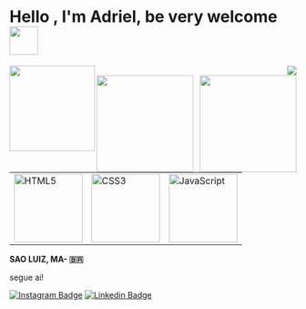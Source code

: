 

# Hello , I'm  Adriel, be very welcome <img height = "50em" src = "https://pa1.narvii.com/6600/68788f7598534e8ef6dadb46cab6a194d340d312_hq.gif" />

<img align="left"  width="150" src="https://profile-counter.glitch.me//" />    
<img align="right" src="https://img.shields.io/" />
</br>
<img align="left" height="170px" src="https://github-readme-stats.vercel.app/api?username=leehxd&count_private=true&show_icons=true&theme=radical" />
<img align="right" height="170px" src="https://github-readme-stats.vercel.app/api/top-langs/?username=leehxd&layout=compact&theme=radical&langs_count=8" />
</br>
<table>
    <tr>
        <td><img src="https://img.icons8.com/color/2x/html-5.png" width="120" alt="HTML5"></td>
        <td><img src="https://img.icons8.com/color/2x/css3.png" width="120" alt="CSS3"></td>
        <td><img src="https://img.icons8.com/nolan/2x/javascript.png" width="120" alt="JavaScript"></td>
    </tr>
 
</table>


**SAO LUIZ, MA- 🇧🇷**  
 
 segue ai! 

[![Instagram Badge](https://img.shields.io/badge/Instagram-E4405F?style=for-the-badge&logo=instagram&logoColor=white)](https://instagram.com/adriel.batista_2353?) 
[![Linkedin Badge](https://img.shields.io/badge/LinkedIn-0077B5?style=for-the-badge&logo=linkedin&logoColor=white)](https://www.linkedin.com/public-profile/settings?lipi=urn%3Ali%3Apage%3Ad_flagship3_profile_self_edit_contact-info%3BDxZC8GNfT9C4O6SUnwu%2F7Q%3D%3D)
